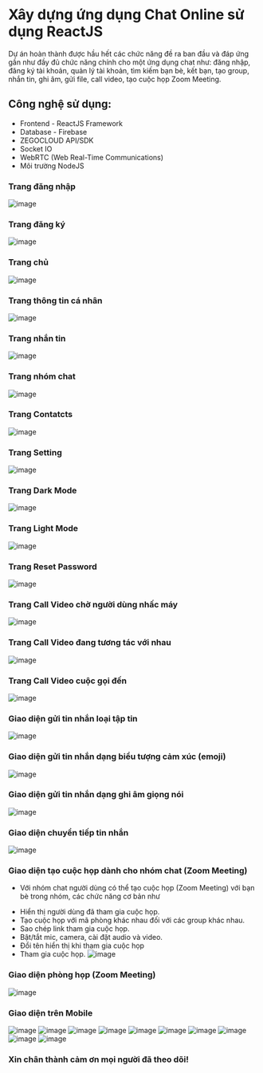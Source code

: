 # Xây dựng ứng dụng Chat Online sử dụng ReactJS

Dự án hoàn thành được hầu hết các chức năng đề ra ban đầu và đáp ứng gần như đầy đủ chức năng chính cho một ứng dụng chat như: đăng nhập, đăng ký tài khoản, quản lý tài khoản, tìm kiếm bạn bè, kết bạn, tạo group, nhắn tin, ghi âm, gửi file, call video, tạo cuộc họp Zoom Meeting.

## Công nghệ sử dụng:
- Frontend - ReactJS Framework
- Database - Firebase
- ZEGOCLOUD API/SDK
- Socket IO
- WebRTC (Web Real-Time Communications)
- Môi trường NodeJS

### Trang đăng nhập
![image](https://github.com/dieptanluangithub/LP-CHATAPP/assets/82451887/19971ac6-3722-438d-b7d4-08dde999e0a0)

### Trang đăng ký
![image](https://github.com/dieptanluangithub/LP-CHATAPP/assets/82451887/08c6fbd7-9ce9-4504-967f-510a249a1f7e)

### Trang chủ
![image](https://github.com/dieptanluangithub/LP-CHATAPP/assets/82451887/33b39770-27ad-468b-917d-9a632701be53)
### Trang thông tin cá nhân
![image](https://github.com/dieptanluangithub/LP-CHATAPP/assets/82451887/71b1b8ab-162f-45e0-9c30-44e8930ff648)
### Trang nhắn tin
![image](https://github.com/dieptanluangithub/LP-CHATAPP/assets/82451887/09822367-05a4-4e70-8405-03cc38ecd26f)
### Trang nhóm chat
![image](https://github.com/dieptanluangithub/LP-CHATAPP/assets/82451887/76099088-68fd-4fc9-89f6-4972a5e22357)
### Trang Contatcts
![image](https://github.com/dieptanluangithub/LP-CHATAPP/assets/82451887/672f14c1-736a-4959-950c-4eac41fcf6a3)
### Trang Setting
![image](https://github.com/dieptanluangithub/LP-CHATAPP/assets/82451887/06b1be7f-813e-484b-ade6-9d92c8b3e729)
### Trang Dark Mode
![image](https://github.com/dieptanluangithub/LP-CHATAPP/assets/82451887/dfa8b55a-adda-47ce-b7c6-ecf64d711c51)
### Trang Light Mode
![image](https://github.com/dieptanluangithub/LP-CHATAPP/assets/82451887/2cbb1e91-c440-4d0a-bcb3-38733e6a39af)
### Trang Reset Password
![image](https://github.com/dieptanluangithub/LP-CHATAPP/assets/82451887/6f88290c-019f-4355-8823-08c0663296b6)
### Trang Call Video chờ người dùng nhấc máy
![image](https://github.com/dieptanluangithub/LP-CHATAPP/assets/82451887/f90bdee3-bbe6-4b78-893a-473e52068b43)
### Trang Call Video đang tương tác với nhau
![image](https://github.com/dieptanluangithub/LP-CHATAPP/assets/82451887/04668aea-61b2-47b3-96a4-e92332bcc641)
### Trang Call Video cuộc gọi đến
![image](https://github.com/dieptanluangithub/LP-CHATAPP/assets/82451887/42f1a883-72a9-46e3-ac97-95b6b97d1b58)
### Giao diện gửi tin nhắn loại tập tin
![image](https://github.com/dieptanluangithub/LP-CHATAPP/assets/82451887/2a73248d-8235-44f4-8a7c-563d6838ff58)
### Giao diện gửi tin nhắn dạng biểu tượng cảm xúc (emoji)
![image](https://github.com/dieptanluangithub/LP-CHATAPP/assets/82451887/bc7a5864-0140-4914-b520-a0d955947fac)
### Giao diện gửi tin nhắn dạng ghi âm giọng nói
![image](https://github.com/dieptanluangithub/LP-CHATAPP/assets/82451887/97e2d446-faa4-48b3-83ab-8586049f169c)
### Giao diện chuyển tiếp tin nhắn
![image](https://github.com/dieptanluangithub/LP-CHATAPP/assets/82451887/f166d9df-e198-43a0-a2e4-d558abed5d30)
### Giao diện tạo cuộc họp dành cho nhóm chat (Zoom Meeting)
- Với nhóm chat người dùng có thể tạo cuộc họp (Zoom Meeting) với bạn bè trong nhóm, các chức năng cơ bản như
+ Hiển thị người dùng đã tham gia cuộc họp.
+ Tạo cuộc họp với mã phòng khác nhau đối với các group khác nhau.
+ Sao chép link tham gia cuộc họp.
+ Bật/tắt mic, camera, cài đặt audio và video.
+ Đổi tên hiển thị khi tham gia cuộc họp
+ Tham gia cuộc họp.
![image](https://github.com/dieptanluangithub/LP-CHATAPP/assets/82451887/0831a6ae-6608-41e2-b21f-bd164de3a1e7)
### Giao diện phòng họp (Zoom Meeting)
![image](https://github.com/dieptanluangithub/LP-CHATAPP/assets/82451887/beb3189f-afa7-4d83-82c9-7ad21560571f)
### Giao diện trên Mobile
![image](https://github.com/dieptanluangithub/LP-CHATAPP/assets/82451887/df302e90-5424-44c7-b6ae-f315ab93f57c)
![image](https://github.com/dieptanluangithub/LP-CHATAPP/assets/82451887/7014a4fb-5fcb-4761-9631-eee7f22da7ca)
![image](https://github.com/dieptanluangithub/LP-CHATAPP/assets/82451887/9042804e-da19-419a-a4e7-9ee0df20a131)
![image](https://github.com/dieptanluangithub/LP-CHATAPP/assets/82451887/565f014b-43fa-49cd-bfaf-8f81a34a5880)
![image](https://github.com/dieptanluangithub/LP-CHATAPP/assets/82451887/9f6796c8-705a-4843-86ad-289184e774ff)
![image](https://github.com/dieptanluangithub/LP-CHATAPP/assets/82451887/ef6232c4-2ed1-4bc8-bf7e-2adbaef1d3ae)
![image](https://github.com/dieptanluangithub/LP-CHATAPP/assets/82451887/69d8c8f4-92af-4f87-aeb1-4fef5406370c)
![image](https://github.com/dieptanluangithub/LP-CHATAPP/assets/82451887/728859e4-93ce-42d2-ba26-2d774206db1b)
![image](https://github.com/dieptanluangithub/LP-CHATAPP/assets/82451887/d4546aa9-2c78-4c76-8bea-fe50fc28b84a)
![image](https://github.com/dieptanluangithub/LP-CHATAPP/assets/82451887/46a008c7-e2ea-4bcc-8cf8-7943f2de039d)

### Xin chân thành cảm ơn mọi người đã theo dõi!


